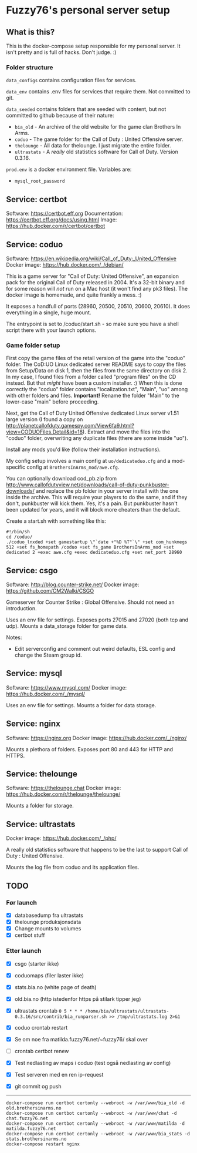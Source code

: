 
# Fuzzy76's personal server setup

## What is this?

This is the docker-compose setup responsible for my personal server. It isn't
pretty and is full of hacks. Don't judge. :)

### Folder structure

`data_configs` contains configuration files for services.

`data_env` contains .env files for services that require them. Not committed to git.

`data_seeded` contains folders that are seeded with content, but not committed
to github because of their nature:
  - `bia_old` - An archive of the old website for the game clan Brothers In Arms.
  - `coduo` - The game folder for the Call of Duty : United Offensive server.
  - `thelounge` - All data for thelounge. I just migrate the entire folder.
  - `ultrastats` - A _really_ old statistics software for Call of Duty. Version 0.3.16.

`prod.env` is a docker environment file. Variables are:
  - `mysql_root_password`

## Service: certbot

Software: https://certbot.eff.org
Documentation: https://certbot.eff.org/docs/using.html
Image: https://hub.docker.com/r/certbot/certbot

## Service: coduo

Software: https://en.wikipedia.org/wiki/Call_of_Duty:_United_Offensive
Docker image: https://hub.docker.com/_/debian/

This is a game server for "Call of Duty: United Offensive", an expansion pack
for the original Call of Duty released in 2004. It's a 32-bit binary and for
some reason will _not_ run on a Mac host (it won't find any pk3 files). The
docker image is homemade, and quite frankly a mess. :)

It exposes a handfull of ports (28960, 20500, 20510, 20600, 20610). It does
everything in a single, huge mount.

The entrypoint is set to /coduo/start.sh - so make sure you have a shell script
there with your launch options.

### Game folder setup

First copy the game files of the retail version of the game into the "coduo"
folder. The CoD:UO Linux dedicated server README says to copy the files from
Setup/Data on disk 1, then the files from the same directory on disk 2. In my
case, I found files from a folder called "program files" on the CD instead. But
that _might_ have been a custom installer. :) When this is done correctly the
"coduo" folder contains "localization.txt", "Main", "uo" among with other
folders and files. **Important!** Rename the folder "Main" to the lower-case
"main" before proceeding.

Next, get the Call of Duty United Offensive dedicated Linux server v1.51 large
version (I found a copy on
http://planetcallofduty.gamespy.com/View6fa9.html?view=CODUOFiles.Detail&id=18).
Extract and move the files into the "coduo" folder, overwriting any duplicate
files (there are some inside "uo").

Install any mods you'd like (follow their installation instructions).

My config setup involves a main config at `uo/dedicateduo.cfg` and a
mod-specific config at `BrothersInArms_mod/awe.cfg`.

You can optionally download cod_pb.zip from
http://www.callofdutyview.net/downloads/call-of-duty-punkbuster-downloads/ and
replace the pb folder in your server install with the one inside the archive.
This will require your players to do the same, and if they don't, punkbuster
will kick them. Yes, it's a pain. But punkbuster hasn't been updated for years,
and it will block more cheaters than the default. 

Create a start.sh with something like this:

```
#!/bin/sh
cd /coduo/
./coduo_lnxded +set gamestartup \"`date +"%D %T"`\" +set com_hunkmegs 512 +set fs_homepath /coduo +set fs_game BrothersInArms_mod +set dedicated 2 +exec awe.cfg +exec dedicateduo.cfg +set net_port 28960
```

## Service: csgo

Software: http://blog.counter-strike.net/ 
Docker image: https://github.com/CM2Walki/CSGO

Gameserver for Counter Strike : Global Offensive. Should not need an
introduction.

Uses an env file for settings. Exposes ports 27015 and 27020 (both tcp and udp).
Mounts a data_storage folder for game data.

Notes:
* Edit serverconfig and comment out weird defaults, ESL config and change the Steam group id.

## Service: mysql

Software: https://www.mysql.com/ 
Docker image: https://hub.docker.com/_/mysql/

Uses an env file for settings. Mounts a folder for data storage.

## Service: nginx

Software: https://nginx.org
Docker image: https://hub.docker.com/_/nginx/

Mounts a plethora of folders. Exposes port 80 and 443 for HTTP and HTTPS.

## Service: thelounge

Software: https://thelounge.chat
Docker image: https://hub.docker.com/r/thelounge/thelounge/

Mounts a folder for storage.

## Service: ultrastats

Docker image: https://hub.docker.com/_/php/

A really old statistics software that happens to be the last to support Call of
Duty : United Offensive.

Mounts the log file from coduo and its application files.


## TODO

### Før launch

- [x] databasedump fra ultrastats
- [x] thelounge produksjonsdata
- [x] Change mounts to volumes
- [x] certbot stuff

### Etter launch

- [x] csgo (starter ikke)
- [x] coduomaps (filer laster ikke)
- [x] stats.bia.no (white page of death)
- [x] old.bia.no (http istedenfor https på stilark tipper jeg)

- [x] ultrastats crontab `0 5 * * * /home/bia/ultrastats/ultrastats-0.3.16/src/contrib/bia_runparser.sh >> /tmp/ultrastats.log 2>&1`
- [x] coduo crontab restart
- [x] Se om noe fra matilda.fuzzy76.net/~fuzzy76/ skal over
- [ ] crontab certbot renew
- [x] Test nedlasting av maps i coduo (test også nedlasting av config)
- [x] Test serveren med en ren ip-request
- [x] git commit og push


---

```
docker-compose run certbot certonly --webroot -w /var/www/bia_old -d old.brothersinarms.no 
docker-compose run certbot certonly --webroot -w /var/www/chat -d chat.fuzzy76.net
docker-compose run certbot certonly --webroot -w /var/www/matilda -d matilda.fuzzy76.net
docker-compose run certbot certonly --webroot -w /var/www/bia_stats -d stats.brothersinarms.no
docker-compose restart nginx
```
